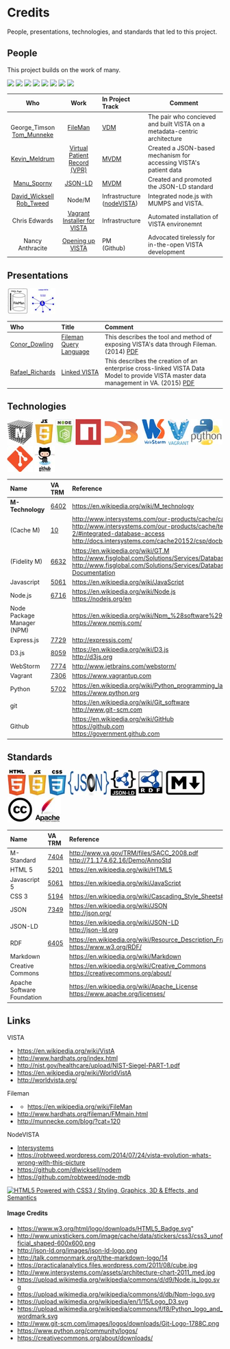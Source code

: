 # Credits
People, presentations, technologies, and standards that led to this project.

## People
This project builds on the work of many.

<img src ="http://www.hardhats.org/images/vol_Bella.jpg" height=60>
<img src="https://images.duckduckgo.com/iu/?u=http%3A%2F%2Fassets.fiercemarkets.net%2Ffiles%2Fgovernmentit%2Ffierceimages%2Fmunneke.jpg&f=1" height=60>
<img src="https://images.duckduckgo.com/iu/?u=http%3A%2F%2Fblogcdn.uber.com%2Fwp-content%2Fuploads%2F2014%2F07%2Fperson-icon.png&f=1" height=60>
<img src ="https://images.duckduckgo.com/iu/?u=http%3A%2F%2Finnotribe.com%2Fwp-content%2Fuploads%2F2013%2F08%2FMSporny.jpg&f=1" height=60>
<img src="https://images.duckduckgo.com/iu/?u=http%3A%2F%2Ftse3.mm.bing.net%2Fth%3Fid%3DOIP.M5eb475ec8ff319f7c6fa1e5e3840e39bo1%26amp%3Bpid%3D15.1&f=1" height=60>
<img src="https://images.duckduckgo.com/iu/?u=http%3A%2F%2Fwww.openhealthnews.com%2Fsites%2Fopenhealthnews.com%2Ffiles%2Frob_sm.png&f=1" height=60>
<img src="https://images.duckduckgo.com/iu/?u=http%3A%2F%2Fblogcdn.uber.com%2Fwp-content%2Fuploads%2F2014%2F07%2Fperson-icon.png&f=1" height=60>
<img src="https://images.duckduckgo.com/iu/?u=http%3A%2F%2Fworldvista.org%2FWorldVistA%2FAnthracite_Nancy.jpg&f=1" height=60>


Who | Work | In Project Track  | Comment
:---: | :---: | :--- | ---
<br>George_Timson<br>[Tom_Munneke](https://www.linkedin.com/in/tom-munnecke-b171)| [FileMan](https://en.wikipedia.org/wiki/FileMan) | [VDM](https://github.com/vistadataproject/VDM) | The pair who concieved and built VISTA on a metadata-centric architecture
[Kevin_Meldrum](https://www.linkedin.com/in/kevin-meldrum-35a1a115)| [Virtual Patient Record (VPR)](http://www.va.gov/vdl/application.asp?appid=197) | [MVDM](https://github.com/vistadataproject/MVDM) |  Created a JSON-based mechanism for accessing VISTA's patient data 
[Manu_Sporny](https://www.linkedin.com/in/manusporny) | [JSON-LD](http://json-ld.org/) | [MVDM](https://github.com/vistadataproject/MVDM)  |  Created and promoted the JSON-LD standard
[David_Wicksell](https://www.linkedin.com/in/dlwicksell) <br>[Rob_Tweed](https://www.linkedin.com/in/rob-tweed-a5419629)| Node/M | Infrastructure <br>([nodeVISTA](https://github.com/vistadataproject/nodeVISTA)) | Integrated node.js with MUMPS and VISTA. 
Chris Edwards | [Vagrant Installer for VISTA](https://www.osehra.org/blog/automated-vista-installation-and-testing-using-vagrant) | Infrastructure | Automated installation of VISTA environemnt
Nancy Anthracite | [Opening up VISTA](http://worldvista.org) | PM <br>(Github)  | Advocated tirelessly for in-the-open VISTA development





## Presentations

![](/images/logos-presentations/60h/fmql.jpg)
![](/images/logos-presentations/60h/linkedVISTA.jpg)

Who | Title | Comment
:--- | :--- | :---
[Conor_Dowling](https://www.linkedin.com/in/conor-dowling-4306832b) | [Fileman Query Language](https://github.com/vistadataproject/documents/blob/master/Background/presentations/FMQL_Corner-2014.pdf)  | This describes the tool and method of exposing VISTA's data through Fileman. (2014) [PDF](https://github.com/vistadataproject/documents/blob/master/Background/presentations/FMQL_Corner-2014.pdf)
[Rafael_Richards](https://www.linkedin.com/in/rafaelrichardsmd) |[Linked VISTA](https://github.com/vistadataproject/documents/blob/master/Background/presentations/Linked_VISTA-2015.pdf) | This describes the creation of an enterprise cross-linked VISTA Data Model to provide VISTA master data management in VA. (2015) [PDF](https://github.com/vistadataproject/documents/blob/master/Background/presentations/Linked_VISTA-2015.pdf)







## Technologies
![](/images/logos-tech/square/60h/m-tech.fw.jpg)
![](/images/logos-tech/square/60h/js5.jpg)
![](/images/logos-tech/square/60h/node-js.jpg)
![](/images/logos-tech/square/60h/npm.jpg)
![](/images/logos-tech/square/60h/d3-js.jpg)
![](/images/logos-tech/square/60h/webstorm.jpg)
![](/images/logos-tech/square/60h/vagrant.jpg)
![](/images/logos-tech/square/60h/python.jpg)
![](/images/logos-tech/square/60h/git.jpg)
![](/images/logos-tech/square/60h/github.jpg)


Name | VA TRM  | Reference
:--- | :--- | :--- 
__M-Technology__	| [6402](http://www.va.gov/TRM/StandardPage.asp?tid=6402) | https://en.wikipedia.org/wiki/M_technology
(Cache M)| [10](http://www.va.gov/TRM/ToolPage.asp?tid=10) | http://www.intersystems.com/our-products/cache/cache-overview <br> http://www.intersystems.com/our-products/cache/tech-guide/chapter-2/#integrated-database-access <br> http://docs.intersystems.com/cache20152/csp/docbook/featuremapCache.csp
(Fidelity M) | [6632](http://www.va.gov/TRM/ToolPage.asp?tid=6632) | https://en.wikipedia.org/wiki/GT.M <br> http://www.fisglobal.com/Solutions/Services/Database-Engine <br> http://www.fisglobal.com/Solutions/Services/Database-Engine/User-Documentation
Javascript      | [5061](http://www.va.gov/TRM/StandardPage.asp?tid=5061) | https://en.wikipedia.org/wiki/JavaScript
Node.js			| [6716](http://www.va.gov/TRM/ToolPage.asp?tid=6716)	| https://en.wikipedia.org/wiki/Node.js <br> https://nodejs.org/en
Node Package Manager (NPM)             | 	| https://en.wikipedia.org/wiki/Npm_%28software%29 <br> https://www.npmjs.com/
Express.js		| [7729](http://www.va.gov/TRM/ToolPage.asp?tid=7729) | http://expressjs.com/
D3.js           | [8059](http://www.va.gov/TRM/ToolPage.asp?tid=8059) | https://en.wikipedia.org/wiki/D3.js <br> http://d3js.org
WebStorm		| [7774](http://www.va.gov/TRM/ToolPage.asp?tid=7774) | http://www.jetbrains.com/webstorm/
Vagrant			| [7306](http://www.va.gov/TRM/ToolPage.asp?tid=7306) | https://www.vagrantup.com
Python          | [5702](http://www.va.gov/TRM/StandardPage.asp?tid=5702) | https://en.wikipedia.org/wiki/Python_programming_language <br> https://www.python.org
git             |	| https://en.wikipedia.org/wiki/Git_software<br>http://www.git-scm.com
Github          | 	| https://en.wikipedia.org/wiki/GitHub <br> https://github.com <br> https://government.github.com



## Standards
![](/images/logos-tech/square/60h/html5.jpg)
![](/images/logos-tech/square/60h/js5.jpg)
![](/images/logos-tech/square/60h/css3.jpg)
![](/images/logos-tech/square/60h/json.jpg)
![](/images/logos-tech/square/60h/jsonld.jpg)
![](/images/logos-tech/square/60h/rdf.jpg)
![](/images/logos-tech/square/60h/markdown.jpg)
![](/images/logos-tech/square/60h/CC.jpg)
![](/images/logos-tech/square/60h/asf.jpg)


Name | VA TRM  | Reference
:--- | :--- | :---
M-Standard | [7404](http://www.va.gov/TRM/VAStandardPage.asp?tid=7404) | http://www.va.gov/TRM/files/SACC_2008.pdf <br> http://71.174.62.16/Demo/AnnoStd
HTML 5           | [5201](http://www.va.gov/TRM/StandardPage.asp?tid=5201) | https://en.wikipedia.org/wiki/HTML5
Javascript 5      | [5061](http://www.va.gov/TRM/StandardPage.asp?tid=5061) | https://en.wikipedia.org/wiki/JavaScript
CSS 3			| [5194](http://www.va.gov/TRM/StandardPage.asp?tid=5194) | https://en.wikipedia.org/wiki/Cascading_Style_Sheets#CSS_3
JSON			| [7349](http://www.va.gov/TRM/StandardPage.asp?tid=7349 )| https://en.wikipedia.org/wiki/JSON <br> http://json.org/
JSON-LD         | 	| https://en.wikipedia.org/wiki/JSON-LD <br> http://json-ld.org
RDF			| [6405](http://www.va.gov/TRM/StandardPage.asp?tid=6405) | https://en.wikipedia.org/wiki/Resource_Description_Framework <br> https://www.w3.org/RDF/
Markdown        | 	| https://en.wikipedia.org/wiki/Markdown
Creative Commons | 	| https://en.wikipedia.org/wiki/Creative_Commons <br> https://creativecommons.org/about/
Apache Software Foundation        | 	| https://en.wikipedia.org/wiki/Apache_License <br> https://www.apache.org/licenses/





## Links

VISTA

* https://en.wikipedia.org/wiki/VistA
* http://www.hardhats.org/index.html
* http://nist.gov/healthcare/upload/NIST-Siegel-PART-1.pdf
* https://en.wikipedia.org/wiki/WorldVistA
* http://worldvista.org/

Fileman

* * https://en.wikipedia.org/wiki/FileMan
* http://www.hardhats.org/fileman/FMmain.html
* http://munnecke.com/blog/?cat=120

NodeVISTA

* [Intersystems](https://www.google.com/search?q=intersystems+cache+node.js+VISTA&espv=2&biw=1025&bih=666&source=lnms&tbm=isch&sa=X&ved=0ahUKEwiLtN7gmqjKAhUELaYKHaoODKAQ_AUICCgD&dpr=1.25#imgrc=_)
* https://robtweed.wordpress.com/2014/07/24/vista-evolution-whats-wrong-with-this-picture
* https://github.com/dlwicksell/nodem
* https://github.com/robtweed/node-mdb




<a href="http://www.w3.org/html/logo/">
<img src="https://www.w3.org/html/logo/badge/html5-badge-h-css3-graphics-semantics.png" width="197" height="64" alt="HTML5 Powered with CSS3 / Styling, Graphics, 3D &amp; Effects, and Semantics" title="HTML5 Powered with CSS3 / Styling, Graphics, 3D &amp; Effects, and Semantics">
</a>



#### Image Credits
* https://www.w3.org/html/logo/downloads/HTML5_Badge.svg"
* http://www.unixstickers.com/image/cache/data/stickers/css3/css3_unofficial_shaped-600x600.png
* http://json-ld.org/images/json-ld-logo.png
* http://talk.commonmark.org/t/the-markdown-logo/14
* https://practicalanalytics.files.wordpress.com/2011/08/cube.jpg
* http://www.intersystems.com/assets/architecture-chart-2011_med.jpg
* https://upload.wikimedia.org/wikipedia/commons/d/d9/Node.js_logo.svg
* https://upload.wikimedia.org/wikipedia/commons/d/db/Npm-logo.svg
* https://upload.wikimedia.org/wikipedia/en/1/15/Logo_D3.svg
* https://upload.wikimedia.org/wikipedia/commons/f/f8/Python_logo_and_wordmark.svg
* http://www.git-scm.com/images/logos/downloads/Git-Logo-1788C.png
* https://www.python.org/community/logos/
* https://creativecommons.org/about/downloads/


